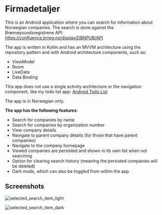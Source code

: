 # Firmadetaljer

This is an Android application where you can search for information about Norwegian companies. The search is done against the Brønnøysundsregistrene API: https://confluence.brreg.no/display/DBNPUB/API 

The app is written in Kotlin and has an MVVM architecture using the repository pattern and with Android architecture components, such as:

- ViewModel
- Room
- LiveData
- Data Binding

This app does not use a single activity architecture or the navigation component, like my todo list app: [Android Todo List](https://github.com/fredrik9000/TodoList_Android) 

The app is in Norwegian only.

**The app has the following features:**

- Search for companies by name
- Search for companies by organization number
- View company details
- Navigate to parent company details (for those that have parent companies)
- Navigate to the company homepage
- Viewed companies are persisted and shown in its own list when not searching
- Option for clearing search history (meaning the persisted companies will be deleted)
- Dark mode, which can also be toggled from within the app


## Screenshots

![selected_search_item_light](https://user-images.githubusercontent.com/13121494/64923215-0ba85600-d7d8-11e9-9632-b6e3973daeba.png)

![selected_search_item_dark](https://user-images.githubusercontent.com/13121494/64923216-0e0ab000-d7d8-11e9-8326-633ca8565aa6.png)
